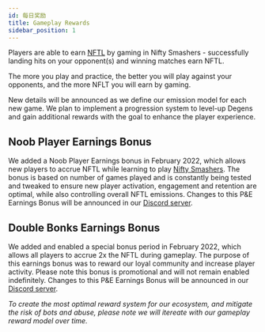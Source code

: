 ```yaml
---
id: 每日奖励
title: Gameplay Rewards
sidebar_position: 1
---
```


Players are able to earn [NFTL](https://docs.niftyleague.com/overview/nftl/overview) by gaming in Nifty Smashers - successfully landing hits on your opponent(s) and winning matches earn NFTL.

The more you play and practice, the better you will play against your opponents, and the more NFLT you will earn by gaming.

New details will be announced as we define our emission model for each new game. We plan to implement a progression system to level-up Degens and gain additional rewards with the goal to enhance the player experience.

## Noob Player Earnings Bonus

We added a Noob Player Earnings bonus in February 2022, which allows new players to accrue NFTL while learning to play [Nifty Smashers](https://docs.niftyleague.com/overview/games/nifty-smashers). The bonus is based on number of games played and is constantly being tested and tweaked to ensure new player activation, engagement and retention are optimal, while also controlling overall NFTL emissions. Changes to this P&E Earnings Bonus will be announced in our [Discord server](https://discord.gg/niftyleague).

## Double Bonks Earnings Bonus

We added and enabled a special bonus period in February 2022, which allows all players to accrue 2x the NFTL during gameplay. The purpose of this earnings bonus was to reward our loyal community and increase player activity. Please note this bonus is promotional and will not remain enabled indefinitely. Changes to this P&E Earnings Bonus will be announced in our [Discord server](https://discord.gg/niftyleague).

_To create the most optimal reward system for our ecosystem, and mitigate the risk of bots and abuse, please note we will itereate with our gameplay reward model over time._
